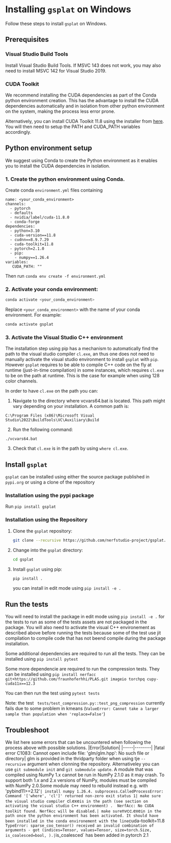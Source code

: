# Installing `gsplat` on Windows

Follow these steps to install `gsplat` on Windows.

## Prerequisites

###  Visual Studio Build Tools

Install Visual Studio Build Tools. If MSVC 143 does not work, you may also need to install MSVC 142 for Visual Studio 2019. 

###  CUDA Toolkit

We recommend installing the CUDA dependencies as part of the Conda python environment creation. This has the advantage to install the CUDA dependencies automatically and in isolation from other python environment on the system, making the process less error prone.

Alternatively, you can install CUDA Toolkit 11.8 using the installer from [here](https://developer.nvidia.com/cuda-11-8-0-download-archive). You will then need to setup the PATH and CUDA_PATH variables accordingly. 

## Python environment setup

We suggest using Conda to create the Python environment as it enables you to install the CUDA dependencies in isolation.

### 1. Create the python environment using Conda.

Create conda `environment.yml` files containing
```
name: <your_conda_environment>
channels:
  - pytorch
  - defaults
  - nvidia/label/cuda-11.8.0
  - conda-forge
dependencies:
  - python=3.10
  - cuda-version==11.8 
  - cudnn==8.9.7.29
  - cuda-toolkit=11.8
  - pytorch=2.1.0
  - pip:
    - numpy==1.26.4
variables:
   CUDA_PATH: ""
``` 

Then run  `conda env create -f environment.yml` 

### 2. Activate your conda environment:
    
```bash
conda activate <your_conda_environment>
```

Replace `<your_conda_environment>` with the name of your conda environment. For example:

```bash
conda activate gsplat
```

### 3. Activate the Visual Studio C++ environment

The installation step using pip has a mechanism to automatically find the path to the visual studio compiler `cl.exe`, an thus one does not need to manually activate the visual studio environment to install `gsplat` with `pip`. However `gsplat` requires to be able to compile C++ code on the fly at runtime (just-in-time compilation) in some instances, which requires `cl.exe` to be on the path at runtime. This is the case for example when using 128  color channels. 

In order to have `cl.exe` on the path you can:
1. Navigate to the directory where vcvars64.bat is located. This path might vary depending on your installation. A common path is:
```
C:\Program Files (x86)\Microsoft Visual Studio\2022\BuildTools\VC\Auxiliary\Build
```

2. Run the following command:
```
./vcvars64.bat
```

3. Check that `cl.exe` is in the path by using `where cl.exe`.

## Install `gsplat`

`gsplat` can be installed using either the source package published in `pypi.org` or using a clone of the repository

### Installation using the pypi package

Run `pip install gsplat`

### Installation using the Repository

1. Clone the `gsplat` repository:
    ```bash
    git clone --recursive https://github.com/nerfstudio-project/gsplat.git
    ```

2. Change into the `gsplat` directory:
    ```bash
    cd gsplat
    ```

3. Install `gsplat` using pip:
    ```bash
    pip install .
    ```
    you can install in edit mode using `pip install -e .`

## Run the tests

You will need to install the package in edit mode using `pip install -e .` for the tests to run as some of the tests assets are not packaged in the package. You will also need to activate the visual C++ environement as described above before running the tests because some of the test use jit compilation to compile code that has not beend compile during the package installation. 

Some additional dependencies are required to run all the tests. They can be installed using `pip install pytest`

Some more dependencie are required to run the compression tests. They can be installed using `pip install nerfacc git+https://github.com/fraunhoferhhi/PLAS.git imageio torchpq cupy-cuda11x==12.3`

You can then run the test using `pytest tests`

Note: the test ` tests/test_compression.py::test_png_compression` currently fails due to some problem in kmeans (`ValueError: Cannot take a larger sample than population when 'replace=False'`)

## Troubleshoot

We list here some errors that can be uncountered when following the process above with possible solutions.
|Error|Solution|
|-----|--------|
|fatal error C1083: Cannot open include file: 'glm/glm.hpp':  No such file or directory| glm is provided in the thridparty folder when using tje `--recursive` argument when clonning the repository. Alternativeley you can use `git submodule init` and `git submodule update`.
A module that was compiled using NumPy 1.x cannot be run in NumPy 2.1.0 as it may crash. To support both 1.x and 2.x versions of NumPy, modules must be compiled with NumPy 2.0.Some module may need to rebuild instead e.g. with 'pybind11>=2.12'`| install numpy 1.26.4.
subprocess.CalledProcessError: Command '['where', 'cl']' returned non-zero exit status 1| make sure the visual studio compiler `cl.exe` is in the path (see section on activating the visual studio C++ environment) . 
NerfAcc: No CUDA toolkit found. NerfAcc will be disabled.| make sure `nvcc.exe` in in the path once the python environment has been activated. It should have been installed in the conda environement with the line `cuda-toolkit=11.8` 
TypeError: sparse_coo_tensor() received an invalid combination of arguments - got (indices=Tensor, values=Tensor, size=torch.Size, is_coalesced=bool, ).| `is_coalesced` has been added in pytorch 2.1